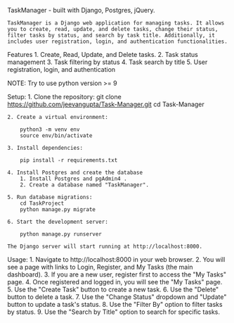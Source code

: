 TaskManager -  built with Django, Postgres, jQuery.

    TaskManager is a Django web application for managing tasks. It allows you to create, read, update, and delete tasks, change their status, filter tasks by status, and search by task title. Additionally, it includes user registration, login, and authentication functionalities.

Features
    1. Create, Read, Update, and Delete tasks.
    2. Task status management
    3. Task filtering by status
    4. Task search by title
    5. User registration, login, and authentication

NOTE: Try to use python version >= 9

Setup:
    1. Clone the repository:
        git clone https://github.com/jeevangupta/Task-Manager.git
        cd Task-Manager

    2. Create a virtual environment:

        python3 -m venv env
        source env/bin/activate

    3. Install dependencies:

        pip install -r requirements.txt

    4. Install Postgres and create the database
        1. Install Postgres and pgAdmin4 .
        2. Create a database named "TaskManager".

    5. Run database migrations:
        cd TaskProject
        python manage.py migrate

    6. Start the development server:

        python manage.py runserver

    The Django server will start running at http://localhost:8000.

Usage:
    1. Navigate to http://localhost:8000 in your web browser.
    2. You will see a page with links to Login, Register, and My Tasks (the main dashboard).
    3. If you are a new user, register first to access the "My Tasks" page.
    4. Once registered and logged in, you will see the "My Tasks" page.
    5. Use the "Create Task" button to create a new task.
    6. Use the "Delete" button to delete a task.
    7. Use the "Change Status" dropdown and "Update" button to update a task's status.
    8. Use the "Filter By" option to filter tasks by status.
    9. Use the "Search by Title" option to search for specific tasks.







